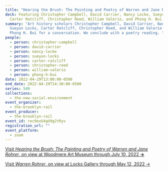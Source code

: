 ```yaml
---
title: "Hearing the Brush: The Painting and Poetry of Warren and Jane Rohrer"
deck: Featuring Christopher Campbell, David Carrier, Nancy Locke, Sueyun Locks,
  Carter Ratcliff, Christopher Reed, William Valerio, and Phong H. Bui
summary: "Art history scholars Christopher Campbell, David Carrier, Nancy Locke,
  Sueyun Locks, Carter Ratcliff, Christopher Reed, and William Valerio join
  Phong H. Bui for a conversation. We conclude with a poetry reading. "
people:
  - person: christopher-campbell
  - person: david-carrier
  - person: nancy-locke
  - person: sueyun-locks
  - person: carter-ratcliff
  - person: christopher-reed
  - person: william-valerio
  - person: phong-h-bui
date: 2022-04-29T13:00:00-0500
end_date: 2022-04-29T14:30:00-0500
series: 549
collections:
  - the-new-social-environment
event_organizer:
  - the-brooklyn-rail
event_producer:
  - the-brooklyn-rail
event_id: rec9exU4gU9g2tRyv
registration_url: ""
event_platform:
  - zoom
---
```

[Visit *Hearing the Brush: The Painting and Poetry of Warren and Jane Rohrer*, on view at Woodmere Art Museum through July 10, 2022 **→**](https://woodmereartmuseum.org/experience/exhibitions/hearing-the-brush-the-painting-and-poetry-of-warren-and-jane-rohrer)

[Visit *Warren Rohrer*, on view at Locks Gallery through May 12, 2022 →](https://www.locksgallery.com/exhibitions/warren-rohrer19)
